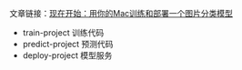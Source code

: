 文章链接：[现在开始：用你的Mac训练和部署一个图片分类模型](https://juejin.im/post/5f15382df265da22df3ce5c6)

- train-project
训练代码
- predict-project
预测代码
- deploy-project
模型服务



